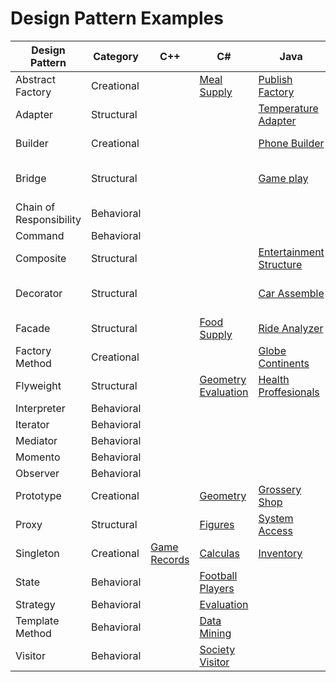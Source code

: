 # Design Pattern Examples

| Design Pattern | Category | C++ | C# | Java | JavaScript | Python | Ruby |
|---|---|---|---|---|---|---|---|
| Abstract Factory | Creational |   |[Meal Supply](abstractfactory-CSharp)   |[Publish Factory](abstract-factory-java/)   |  [Employee System](AbstractFactory-NodeJS/) |[Car Factory](abstract-factory-python/)   |   |
| Adapter | Structural |   |   |[Temperature Adapter](adapter-java/) |   |[smartphone battery](adapter-python/)|   |
| Builder | Creational |   |   |[Phone Builder](builder-java/) |  [Vehicle Builder](Builder-NodeJS/) | [Plane Builder](builder-python/)  |[Construction Management](design-pattern-Ruby/builder-Ruby)|
| Bridge | Structural |   |   |[Game play](bridge-java/)   |   |[Ford Mustang Variants](bridge-python/)   |[Messaging System](bridge-ruby)   |
| Chain of Responsibility | Behavioral |   |   |   |   |   |   |
| Command | Behavioral |   |   |   |   |   |   |
| Composite | Structural |   |   | [Entertainment Structure](composite-java/)  |   |[Grocery Store Items](composite-python/)| [Gym Management](composite-ruby/)    |
| Decorator | Structural |   |   | [Car Assemble](decorator-java/) |   |[Distance Units Conversion](decorator-python/)|[Car Types](decorator-ruby)   |
| Facade | Structural |   |[Food Supply](Facade-csharp/)   |[Ride Analyzer](facade-java/)   |   |   |   |
| Factory Method | Creational |   |  |[Globe Continents](FactoryMethod-Java/)| [Software Company](factory-method-js/)  |[Converter](factory-method-python/)   |[Gym Membership](design-patterns-Ruby/factory-ruby)|
| Flyweight | Structural |   |[Geometry Evaluation](Flyweight-csharp/)   | [Health Proffesionals](Flyweight-Java/)    |   |[Bank Accounts](flyweight-python/)   |[Banking Operation](flyweight-ruby/)|
| Interpreter | Behavioral |   |   |   |   |   |   |
| Iterator | Behavioral |   |   |   |   |   |   |
| Mediator | Behavioral |   |   |   |   |   |   |
| Momento | Behavioral |   |   |   |   |   |   |
| Observer | Behavioral |   |   |   |   |   |   |
| Prototype | Creational |   |[Geometry](prototype-CSharp)  | [Grossery Shop](Prototype-Java/) |[Customer Management](Prototype-NodeJS/)   |[Temperature Measurement](prototype-python/)   |[Laptop](design-patterns-Ruby/prototype-ruby)|
| Proxy | Structural |   | [Figures](Proxy-csharp/)  | [System Access](Proxy-Java/)  |   |[Area Calculator](proxy-python/)   |   |
| Singleton | Creational | [Game Records](singleton-cpp/) |[Calculas](singleton-CSharp)  | [Inventory](singleton-java/) |[Class Check](singleton-NodeJS/)   |[PhoneBook](singleton-python/)   |   |
| State | Behavioral |   |[Football Players](State_patternCSharp)  |   |   |   |   |
| Strategy | Behavioral |   |[Evaluation](Strategy_patternCSharp)   |   |   |   |   |
| Template Method | Behavioral |   |[Data Mining](Template_patternCSharp)   |   |   |   |   |
| Visitor | Behavioral |   |[Society Visitor](Visitor_patternCSharp)  |   |   |   |   |
